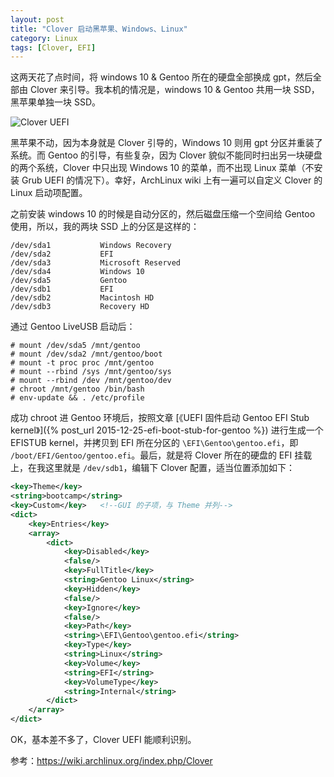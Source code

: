 ```yaml
---
layout: post
title: "Clover 启动黑苹果、Windows、Linux"
category: Linux
tags: [Clover, EFI]
---
```


这两天花了点时间，将 windows 10 & Gentoo 所在的硬盘全部换成 gpt，然后全部由 Clover 来引导。我本机的情况是，windows 10 & Gentoo 共用一块 SSD，黑苹果单独一块 SSD。

![Clover UEFI](http://cdn.09hd.com/images/2015/12/clover.jpg)

<!-- more -->

黑苹果不动，因为本身就是 Clover 引导的，Windows 10 则用 gpt 分区并重装了系统。而 Gentoo 的引导，有些复杂，因为 Clover 貌似不能同时扫出另一块硬盘的两个系统，Clover 中只出现 Windows 10 的菜单，而不出现 Linux 菜单（不安装 Grub UEFI 的情况下）。幸好，ArchLinux wiki 上有一遍可以自定义 Clover 的 Linux 启动项配置。

之前安装 windows 10 的时候是自动分区的，然后磁盘压缩一个空间给 Gentoo 使用，所以，我的两块 SSD 上的分区是这样的：

    /dev/sda1           Windows Recovery
    /dev/sda2           EFI
    /dev/sda3           Microsoft Reserved
    /dev/sda4           Windows 10
    /dev/sda5           Gentoo
    /dev/sdb1           EFI
    /dev/sdb2           Macintosh HD
    /dev/sdb3           Recovery HD

通过 Gentoo LiveUSB 启动后：

    # mount /dev/sda5 /mnt/gentoo
    # mount /dev/sda2 /mnt/gentoo/boot
    # mount -t proc proc /mnt/gentoo
    # mount --rbind /sys /mnt/gentoo/sys
    # mount --rbind /dev /mnt/gentoo/dev
    # chroot /mnt/gentoo /bin/bash
    # env-update && . /etc/profile

成功 chroot 进 Gentoo 环境后，按照文章 [《UEFI 固件启动 Gentoo EFI Stub kernel》]({% post_url 2015-12-25-efi-boot-stub-for-gentoo %}) 进行生成一个 EFISTUB kernel，并拷贝到 EFI 所在分区的 `\EFI\Gentoo\gentoo.efi`，即 `/boot/EFI/Gentoo/gentoo.efi`。最后，就是将 Clover 所在的硬盘的 EFI 挂载上，在我这里就是 `/dev/sdb1`，编辑下 Clover 配置，适当位置添加如下：

```xml
<key>Theme</key>
<string>bootcamp</string>
<key>Custom</key>   <!--GUI 的子项，与 Theme 并列-->
<dict>
    <key>Entries</key>
    <array>
        <dict>
            <key>Disabled</key>
            <false/>
            <key>FullTitle</key>
            <string>Gentoo Linux</string>
            <key>Hidden</key>
            <false/>
            <key>Ignore</key>
            <false/>
            <key>Path</key>
            <string>\EFI\Gentoo\gentoo.efi</string>
            <key>Type</key>
            <string>Linux</string>
            <key>Volume</key>
            <string>EFI</string>
            <key>VolumeType</key>
            <string>Internal</string>
        </dict>
    </array>
</dict>
```

OK，基本差不多了，Clover UEFI 能顺利识别。

参考：<https://wiki.archlinux.org/index.php/Clover>
